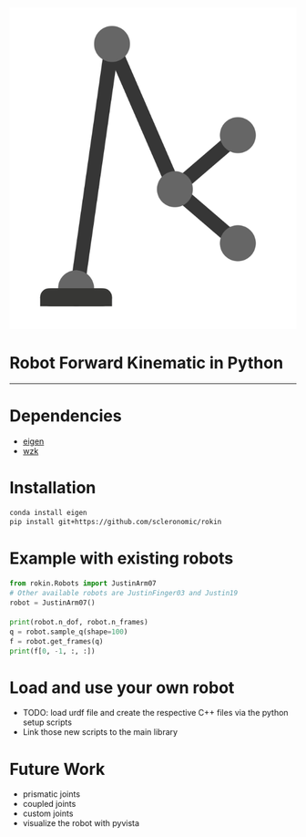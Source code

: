 ![rokin logo](rokin.png)

# Robot Forward Kinematic in Python 

---
# Dependencies

* [eigen](https://eigen.tuxfamily.org/index.php?title=Main_Page)
* [wzk](https://github.com/scleronomic/WerkZeugKasten)

# Installation
```commandline
conda install eigen
pip install git+https://github.com/scleronomic/rokin
```

# Example with existing robots

```python
from rokin.Robots import JustinArm07
# Other available robots are JustinFinger03 and Justin19
robot = JustinArm07()

print(robot.n_dof, robot.n_frames)
q = robot.sample_q(shape=100)
f = robot.get_frames(q)
print(f[0, -1, :, :])
```

# Load and use your own robot
* TODO: load urdf file and create the respective C++ files via the python setup scripts
* Link those new scripts to the main library

# Future Work
* prismatic joints
* coupled joints
* custom joints
* visualize the robot with pyvista